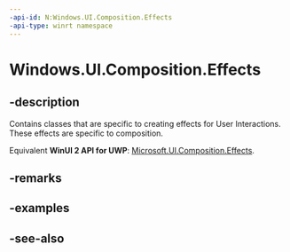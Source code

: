 ```yaml
---
-api-id: N:Windows.UI.Composition.Effects
-api-type: winrt namespace
---
```


# Windows.UI.Composition.Effects

## -description
Contains classes that are specific to creating effects for User Interactions. These effects are specific to composition.

Equivalent **WinUI 2 API for UWP**: [Microsoft.UI.Composition.Effects](/windows/winui/api/microsoft.ui.composition.effects).

## -remarks

## -examples

## -see-also
